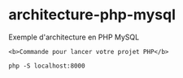 # architecture-php-mysql

Exemple d'architecture en PHP MySQL

```
<b>Commande pour lancer votre projet PHP</b>

php -S localhost:8000
```
